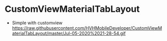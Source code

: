 # CustomViewMaterialTabLayout

- Simple with customview 
https://raw.githubusercontent.com/HVHMobileDeveloper/CustomViewMaterialTabLayout/master/Jul-05-2020%2021-28-54.gif
